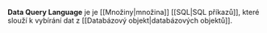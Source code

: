 **Data Query Language** je je [[Množiny|množina]] [[SQL|SQL příkazů]], které slouží k vybírání dat z [[Databázový objekt|databázových objektů]].